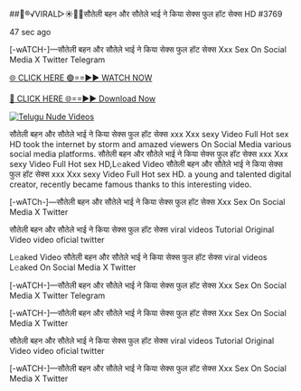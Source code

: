 ##👙®️√VIRAL▷☀️👄💥सौतेली बहन और सौतेले भाई ने किया सेक्स फुल हॉट सेक्स HD #3769

47 sec ago

[-wATCH-]—सौतेली बहन और सौतेले भाई ने किया सेक्स फुल हॉट सेक्स Xxx Sex On Social Media X Twitter Telegram

[🌐 CLICK HERE 🟢==►► WATCH NOW](https://viral-xone.blogspot.com/2025/01/valovideo.html)

[🔴 CLICK HERE 🌐==►► Download Now](https://viral-xone.blogspot.com/2025/01/valovideo.html)

[![Telugu Nude Videos](https://i.imgur.com/dJHk4Zq.gif)](https://viral-xone.blogspot.com/2025/01/valovideo.html)

सौतेली बहन और सौतेले भाई ने किया सेक्स फुल हॉट सेक्स xxx Xxx sexy Video Full Hot sex HD took the internet by storm and amazed viewers On Social Media various social media platforms. सौतेली बहन और सौतेले भाई ने किया सेक्स फुल हॉट सेक्स xxx Xxx sexy Video Full Hot sex HD,L𝚎aked Video सौतेली बहन और सौतेले भाई ने किया सेक्स फुल हॉट सेक्स xxx Xxx sexy Video Full Hot sex HD. a young and talented digital creator, recently became famous thanks to this interesting video.

[-wATCh-]—सौतेली बहन और सौतेले भाई ने किया सेक्स फुल हॉट सेक्स Xxx Sex On Social Media X Twitter

सौतेली बहन और सौतेले भाई ने किया सेक्स फुल हॉट सेक्स viral videos Tutorial Original Video video oficial twitter

L𝚎aked Video सौतेली बहन और सौतेले भाई ने किया सेक्स फुल हॉट सेक्स viral videos L𝚎aked On Social Media X Twitter

[-wATCH-]—सौतेली बहन और सौतेले भाई ने किया सेक्स फुल हॉट सेक्स Xxx Sex On Social Media X Twitter Telegram

[-wATCH-]—सौतेली बहन और सौतेले भाई ने किया सेक्स फुल हॉट सेक्स Xxx Sex On Social Media X Twitter

सौतेली बहन और सौतेले भाई ने किया सेक्स फुल हॉट सेक्स viral videos Tutorial Original Video video oficial twitter

[-wATCH-]—सौतेली बहन और सौतेले भाई ने किया सेक्स फुल हॉट सेक्स Xxx Sex On Social Media X Twitter